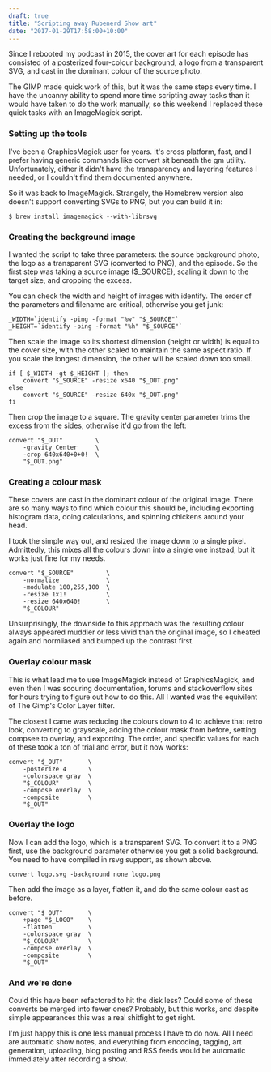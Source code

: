 ```yaml
---
draft: true
title: "Scripting away Rubenerd Show art"
date: "2017-01-29T17:58:00+10:00"
---
```

Since I rebooted my podcast in 2015, the cover art for each episode has consisted of a posterized four-colour background, a logo from a transparent SVG, and cast in the dominant colour of the source photo.

The GIMP made quick work of this, but it was the same steps every time. I have the uncanny ability to spend more time scripting away tasks than it would have taken to do the work manually, so this weekend I replaced these quick tasks with an ImageMagick script.

### Setting up the tools

I've been a GraphicsMagick user for years. It's cross platform, fast, and I prefer having generic commands like convert sit beneath the gm utility. Unfortunately, either it didn't have the transparency and layering features I needed, or I couldn't find them documented anywhere.

So it was back to ImageMagick. Strangely, the Homebrew version also doesn't support converting SVGs to PNG, but you can build it in:

    $ brew install imagemagick --with-librsvg 

### Creating the background image

I wanted the script to take three parameters: the source background photo, the logo as a transparent SVG (converted to PNG), and the episode. So the first step was taking a source image ($_SOURCE), scaling it down to the target size, and cropping the excess.

You can check the width and height of images with identify. The order of the parameters and filename are critical, otherwise you get junk:

    _WIDTH=`identify -ping -format "%w" "$_SOURCE"`
    _HEIGHT=`identify -ping -format "%h" "$_SOURCE"`

Then scale the image so its shortest dimension (height or width) is equal to the cover size, with the other scaled to maintain the same aspect ratio. If you scale the longest dimension, the other will be scaled down too small.

    if [ $_WIDTH -gt $_HEIGHT ]; then
        convert "$_SOURCE" -resize x640 "$_OUT.png"
    else
        convert "$_SOURCE" -resize 640x "$_OUT.png"
    fi

Then crop the image to a square. The gravity center parameter trims the excess from the sides, otherwise it'd go from the left:

    convert "$_OUT"         \
        -gravity Center     \
        -crop 640x640+0+0!  \
        "$_OUT.png"

### Creating a colour mask

These covers are cast in the dominant colour of the original image. There are so many ways to find which colour this should be, including exporting histogram data, doing calculations, and spinning chickens around your head.

I took the simple way out, and resized the image down to a single pixel. Admittedly, this mixes all the colours down into a single one instead, but it works just fine for my needs.

    convert "$_SOURCE"         \
        -normalize             \
        -modulate 100,255,100  \
        -resize 1x1!           \
        -resize 640x640!       \
        "$_COLOUR"

Unsurprisingly, the downside to this approach was the resulting colour always appeared muddier or less vivid than the original image, so I cheated again and normliased and bumped up the contrast first.

### Overlay colour mask

This is what lead me to use ImageMagick instead of GraphicsMagick, and even then I was scouring documentation, forums and stackoverflow sites for hours trying to figure out how to do this. All I wanted was the equivilent of The Gimp's Color Layer filter.

The closest I came was reducing the colours down to 4 to achieve that retro look, converting to grayscale, adding the colour mask from before, setting compsee to overlay, and exporting. The order, and specific values for each of these took a ton of trial and error, but it now works: 

    convert "$_OUT"       \
        -posterize 4      \
        -colorspace gray  \
        "$_COLOUR"        \
        -compose overlay  \
        -composite        \
        "$_OUT"

### Overlay the logo

Now I can add the logo, which is a transparent SVG. To convert it to a PNG first, use the background parameter otherwise you get a solid background. You need to have compiled in rsvg support, as shown above.

    convert logo.svg -background none logo.png

Then add the image as a layer, flatten it, and do the same colour cast as before.

    convert "$_OUT"       \
        +page "$_LOGO"    \
        -flatten          \
        -colorspace gray  \
        "$_COLOUR"        \
        -compose overlay  \
        -composite        \
        "$_OUT"

### And we're done

Could this have been refactored to hit the disk less? Could some of these converts be merged into fewer ones? Probably, but this works, and despite simple appearances this was a real shitfight to get right.

I'm just happy this is one less manual process I have to do now. All I need are automatic show notes, and everything from encoding, tagging, art generation, uploading, blog posting and RSS feeds would be automatic immediately after recording a show.

